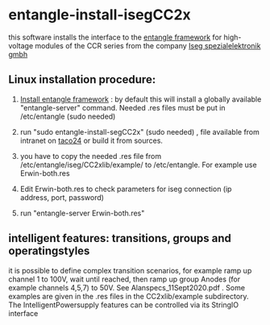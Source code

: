 # entangle-install-isegCC2x


this software installs the interface to the [entangle framework](
https://forge.frm2.tum.de/entangle/doc/entangle-master/build/)
for high-voltage modules of the CCR series from the company [Iseg spezialelektronik gmbh](https://iseg-hv.com/en/home)

## Linux installation procedure:

1. [Install entangle framework](https://forge.frm2.tum.de/wiki/projects:tango:install_entangle) :
by default this will install a globally available "entangle-server" command. Needed .res files must be put in /etc/entangle (sudo needed)

2. run "sudo entangle-install-segCC2x" (sudo needed) , file available from intranet on  [taco24](ftp://172.25.2.24/x86_64/) or build it from sources.
3. you have to copy the needed .res file from /etc/entangle/iseg/CC2xlib/example/ to /etc/entangle. For example use Erwin-both.res
4. Edit Erwin-both.res to check parameters for iseg connection (ip address, port, password)
5. run "entangle-server Erwin-both.res"


## intelligent features: transitions, groups and operatingstyles

it is possible to define complex transition scenarios,  for example ramp up channel 1 to 100V, wait until reached, then ramp up group Anodes (for example channels 4,5,7) to 50V. See Alanspecs_11Sept2020.pdf . Some examples are given in the .res files in the CC2xlib/example subdirectory.
The IntelligentPowersupply features can be controlled via its StringIO interface 